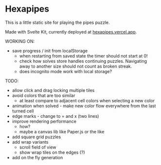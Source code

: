# Hexapipes

This is a little static site for playing the pipes puzzle.

Made with Svelte Kit, currently deployed at [hexapipes.vercel.app](www.hexapipes.vercel.app/hexagonal/5).


WORKING ON:

- save progress / init from localStorage
    - when restarting from saved state the timer should not start at 0!
    - check how solves store handles continuing puzzles. Navigating away to another size should not count as broken streak.
    - does incognito mode work with local storage?

TODO:

- allow click and drag locking multiple tiles
- avoid colors that are too similar
    - at least compare to adjacent cell colors when selecting a new color
- animation when solved - make new color flow everywhere from the last turned cell
- edge marks - change to = and x (two lines)
- improve rendering performance
    - how?
    - maybe a canvas lib like Paper.js or the like
- add square grid puzzles
- add wrap variants
    - scroll field of view
    - show wrap tiles on the edges (?)
- add on the fly generation
